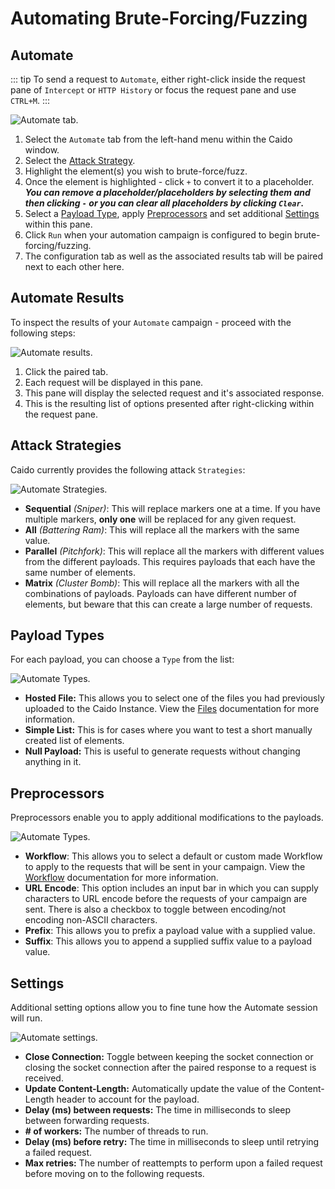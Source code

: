 # Automating Brute-Forcing/Fuzzing

## Automate

::: tip
To send a request to `Automate`, either right-click inside the request pane of `Intercept` or `HTTP History` or focus the request pane and use `CTRL+M`.
:::

<img alt="Automate tab." src="/_images/automate_tab.png" center/>

1. Select the `Automate` tab from the left-hand menu within the Caido window.
2. Select the [Attack Strategy](#attack-strategies).
2. Highlight the element(s) you wish to brute-force/fuzz.
3. Once the element is highlighted - click `+` to convert it to a placeholder. **_You can remove a placeholder/placeholders by selecting them and then clicking `-` or you can clear all placeholders by clicking `Clear`._**
4. Select a [Payload Type](#payload-types), apply [Preprocessors](#preprocessors) and set additional [Settings](#settings) within this pane.
5. Click `Run` when your automation campaign is configured to begin brute-forcing/fuzzing.
7. The configuration tab as well as the associated results tab will be paired next to each other here.

## Automate Results

To inspect the results of your `Automate` campaign - proceed with the following steps:

<img alt="Automate results." src="/_images/automate_results_tab.png">

1. Click the paired tab.
2. Each request will be displayed in this pane.
3. This pane will display the selected request and it's associated response.
4. This is the resulting list of options presented after right-clicking within the request pane.

## Attack Strategies

Caido currently provides the following attack `Strategies`:

<img alt="Automate Strategies." src="/_images/strategies_automate.png" center/>

- **Sequential** _(Sniper)_: This will replace markers one at a time. If you have multiple markers, **only one** will be replaced for any given request.
- **All** _(Battering Ram)_: This will replace all the markers with the same value.
- **Parallel** _(Pitchfork)_: This will replace all the markers with different values from the different payloads. This requires payloads that each have the same number of elements.
- **Matrix** _(Cluster Bomb)_: This will replace all the markers with all the combinations of payloads. Payloads can have different number of elements, but beware that this can create a large number of requests.

## Payload Types

For each payload, you can choose a `Type` from the list:

<img alt="Automate Types." src="/_images/types_automate.png" center/>

- **Hosted File:** This allows you to select one of the files you had previously uploaded to the Caido Instance. View the [Files](/reference/features/workspace/files.md) documentation for more information.
- **Simple List:** This is for cases where you want to test a short manually created list of elements.
- **Null Payload:** This is useful to generate requests without changing anything in it.

## Preprocessors

Preprocessors enable you to apply additional modifications to the payloads.

<img alt="Automate Types." src="/_images/automate_preprocessors.png" center/>

- **Workflow**: This allows you to select a default or custom made Workflow to apply to the requests that will be sent in your campaign. View the [Workflow](/workspaces/documentation/src/reference/features/testing/workflows.md) documentation for more information.
- **URL Encode**: This option includes an input bar in which you can supply characters to URL encode before the requests of your campaign are sent. There is also a checkbox to toggle between encoding/not encoding non-ASCII characters.
- **Prefix**: This allows you to prefix a payload value with a supplied value.
- **Suffix**: This allows you to append a supplied suffix value to a payload value.

## Settings

Additional setting options allow you to fine tune how the Automate session will run.

<img alt="Automate settings." src="/_images/settings_automate.png" center/>

- **Close Connection:** Toggle between keeping the socket connection or closing the socket connection after the paired response to a request is received.
- **Update Content-Length:** Automatically update the value of the Content-Length header to account for the payload.
- **Delay (ms) between requests:** The time in milliseconds to sleep between forwarding requests.
- **# of workers:** The number of threads to run.
- **Delay (ms) before retry:** The time in milliseconds to sleep until retrying a failed request.
- **Max retries:** The number of reattempts to perform upon a failed request before moving on to the following requests.
